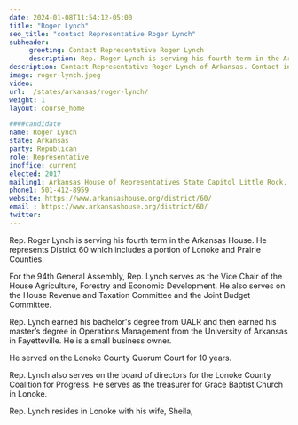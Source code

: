 ```yaml
---
date: 2024-01-08T11:54:12-05:00
title: "Roger Lynch"
seo_title: "contact Representative Roger Lynch"
subheader:
     greeting: Contact Representative Roger Lynch
     description: Rep. Roger Lynch is serving his fourth term in the Arkansas House.  He represents District 60 which includes a portion of Lonoke and Prairie Counties. For the 94th General Assembly, Rep. Lynch serves as the Vice Chair of the House Agriculture, Forestry and Economic Development.
description: Contact Representative Roger Lynch of Arkansas. Contact information for Roger Lynch includes email address, phone number, and mailing address.
image: roger-lynch.jpeg
video:
url:  /states/arkansas/roger-lynch/
weight: 1
layout: course_home

####candidate
name: Roger Lynch
state: Arkansas
party: Republican
role: Representative
inoffice: current
elected: 2017
mailing1: Arkansas House of Representatives State Capitol Little Rock, AR 72201
phone1: 501-412-8959
website: https://www.arkansashouse.org/district/60/
email : https://www.arkansashouse.org/district/60/
twitter:
---
```


Rep. Roger Lynch is serving his fourth term in the Arkansas House.  He represents District 60 which includes a portion of Lonoke and Prairie Counties.

For the 94th General Assembly, Rep. Lynch serves as the Vice Chair of the House Agriculture, Forestry and Economic Development. He also serves on the House Revenue and Taxation Committee and the Joint Budget Committee.

Rep. Lynch earned his bachelor's degree from UALR and then earned his master’s degree in Operations Management from the University of Arkansas in Fayetteville.  He is a small business owner.

He served on the Lonoke County Quorum Court for 10 years.

Rep. Lynch also serves on the board of directors for the Lonoke County Coalition for Progress.  He serves as the treasurer for Grace Baptist Church in Lonoke.

Rep. Lynch resides in Lonoke with his wife, Sheila,
